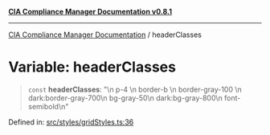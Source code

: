 [**CIA Compliance Manager Documentation v0.8.1**](../README.md)

***

[CIA Compliance Manager Documentation](../globals.md) / headerClasses

# Variable: headerClasses

> `const` **headerClasses**: "\n  p-4 \n  border-b \n  border-gray-100 \n  dark:border-gray-700\n  bg-gray-50\n  dark:bg-gray-800\n  font-semibold\n"

Defined in: [src/styles/gridStyles.ts:36](https://github.com/Hack23/cia-compliance-manager/blob/4236f4375d9cfb0505c191818eeb5443ec527132/src/styles/gridStyles.ts#L36)
